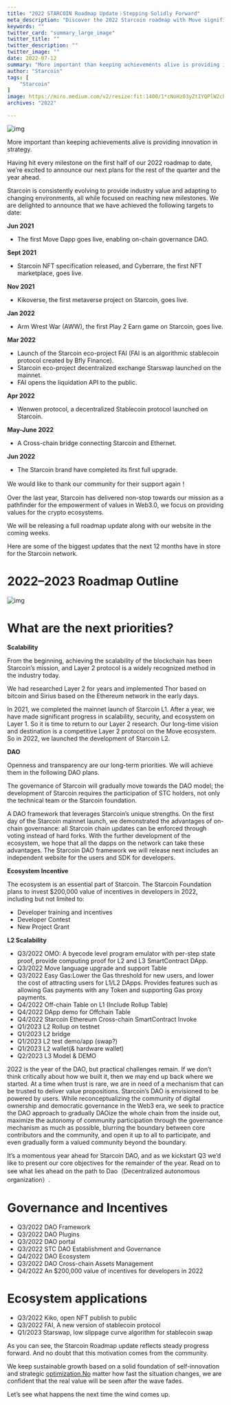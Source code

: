 ```yaml
---
title: "2022 STARCOIN Roadmap Update｜Stepping Solidly Forward"
meta_description: "Discover the 2022 Starcoin roadmap with Move significant milestones and advancements achieved throughout the year."
keywords: ""
twitter_card: "summary_large_image"
twitter_title: ""
twitter_description: ""
twitter_image: ""
date: 2022-07-12
summary: "More important than keeping achievements alive is providing innovation in strategy. Having hit every milestone on the first half of our 2022 roadmap..."
author: "Starcoin"
tags: [
    "Starcoin"
]
image: https://miro.medium.com/v2/resize:fit:1400/1*cNoHz03yZtIYQPlW2chCNw.jpeg
archives: "2022"

---
```


![img](/images/hackathon/2022-1.png)

More important than keeping achievements alive is providing innovation in strategy.

Having hit every milestone on the first half of our 2022 roadmap to date, we’re excited to announce our next plans for the rest of the quarter and the year ahead.

Starcoin is consistently evolving to provide industry value and adapting to changing environments, all while focused on reaching new milestones. We are delighted to announce that we have achieved the following targets to date:

**Jun 2021**

- The first Move Dapp goes live, enabling on-chain governance DAO.

**Sept 2021**

- Starcoin NFT specification released, and Cyberrare, the first NFT marketplace, goes live.

**Nov 2021**

- Kikoverse, the first metaverse project on Starcoin, goes live.

**Jan 2022**

- Arm Wrest War (AWW), the first Play 2 Earn game on Starcoin, goes live.

**Mar 2022**

- Launch of the Starcoin eco-project FAI (FAI is an algorithmic stablecoin protocol created by Bfly Finance).
- Starcoin eco-project decentralized exchange Starswap launched on the mainnet.
- FAI opens the liquidation API to the public.

**Apr 2022**

- Wenwen protocol, a decentralized Stablecoin protocol launched on Starcoin.

**May-June 2022**

- A Cross-chain bridge connecting Starcoin and Ethernet.

**Jun 2022**

- The Starcoin brand have completed its first full upgrade.

We would like to thank our community for their support again！

Over the last year, Starcoin has delivered non-stop towards our mission as a pathfinder for the empowerment of values in Web3.0, we focus on providing values for the crypto ecosystems.

We will be releasing a full roadmap update along with our website in the coming weeks.

Here are some of the biggest updates that the next 12 months have in store for the Starcoin network.

# 2022–2023 Roadmap Outline

![img](/images/hackathon/2022-2.jpeg)

# What are the next priorities?

**Scalability**

From the beginning, achieving the scalability of the blockchain has been Starcoin’s mission, and Layer 2 protocol is a widely recognized method in the industry today.

We had researched Layer 2 for years and implemented Thor based on bitcoin and Sirius based on the Ethereum network in the early days.

In 2021, we completed the mainnet launch of Starcoin L1. After a year, we have made significant progress in scalability, security, and ecosystem on Layer 1. So it is time to return to our Layer 2 research. Our long-time vision and destination is a competitive Layer 2 protocol on the Move ecosystem. So in 2022, we launched the development of Starcoin L2.

**DAO**

Openness and transparency are our long-term priorities. We will achieve them in the following DAO plans.

The governance of Starcoin will gradually move towards the DAO model; the development of Starcoin requires the participation of STC holders, not only the technical team or the Starcoin foundation.

A DAO framework that leverages Starcoin’s unique strengths. On the first day of the Starcoin mainnet launch, we demonstrated the advantages of on-chain governance: all Starcoin chain updates can be enforced through voting instead of hard forks. With the further development of the ecosystem, we hope that all the dapps on the network can take these advantages. The Starcoin DAO framework we will release next includes an independent website for the users and SDK for developers.

**Ecosystem Incentive**

The ecosystem is an essential part of Starcoin. The Starcoin Foundation plans to invest $200,000 value of incentives in developers in 2022, including but not limited to:

- Developer training and incentives
- Developer Contest
- New Project Grant

**L2 Scalability**

- Q3/2022 OMO: A byecode level program emulator with per-step state proof, provide computing proof for L2 and L3 SmartContract DApp.
- Q3/2022 Move language upgrade and support Table
- Q3/2022 Easy Gas:Lower the Gas threshold for new users, and lower the cost of attracting users for L1/L2 DApps. Provides features such as allowing Gas payments with any Token and supporting Gas proxy payments.
- Q4/2022 Off-chain Table on L1 (Include Rollup Table)
- Q4/2022 DApp demo for Offchain Table
- Q4/2022 Starcoin Ethereum Cross-chain SmartContract Invoke
- Q1/2023 L2 Rollup on testnet
- Q1/2023 L2 bridge
- Q1/2023 L2 test demo/app (swap?)
- Q1/2023 L2 wallet(& hardware wallet)
- Q2/2023 L3 Model & DEMO

2022 is the year of the DAO, but practical challenges remain. If we don’t think critically about how we built it, then we may end up back where we started. At a time when trust is rare, we are in need of a mechanism that can be trusted to deliver value propositions. Starcoin’s DAO is envisioned to be powered by users. While reconceptualizing the community of digital ownership and democratic governance in the Web3 era, we seek to practice the DAO approach to gradually DAOize the whole chain from the inside out, maximize the autonomy of community participation through the governance mechanism as much as possible, blurring the boundary between core contributors and the community, and open it up to all to participate, and even gradually form a valued community beyond the boundary.

It’s a momentous year ahead for Starcoin DAO, and as we kickstart Q3 we’d like to present our core objectives for the remainder of the year. Read on to see what lies ahead on the path to Dao（Decentralized autonomous organization）.

# Governance and Incentives

- Q3/2022 DAO Framework
- Q3/2022 DAO Plugins
- Q3/2022 DAO portal
- Q3/2022 STC DAO Establishment and Governance
- Q4/2022 DAO Ecosystem
- Q3/2022 DAO Cross-chain Assets Management
- Q4/2022 An $200,000 value of incentives for developers in 2022

# Ecosystem applications

- Q3/2022 Kiko, open NFT publish to public
- Q3/2022 FAI, A new version of stablecoin protocol
- Q1/2023 Starswap, low slippage curve algorithm for stablecoin swap

As you can see, the Starcoin Roadmap update reflects steady progress forward. And no doubt that this motivation comes from the community.

We keep sustainable growth based on a solid foundation of self-innovation and strategic [optimization.No](http://optimization.no/) matter how fast the situation changes, we are confident that the real value will be seen after the wave fades.

Let’s see what happens the next time the wind comes up.